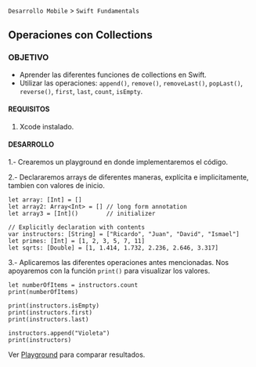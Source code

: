  

`Desarrollo Mobile` > `Swift Fundamentals`
	
## Operaciones con Collections

### OBJETIVO 

- Aprender las diferentes funciones de collections en Swift.
- Utilizar las operaciones: `append()`, `remove()`, `removeLast()`, `popLast()`, `reverse()`, `first`, `last`, `count`, `isEmpty`.

#### REQUISITOS 

1. Xcode instalado. 

#### DESARROLLO

1.- Crearemos un playground en donde implementaremos el código.

2.- Declararemos arrays de diferentes maneras, explícita e implicitamente, tambien con valores de inicio.

```
let array: [Int] = []
let array2: Array<Int> = [] // long form annotation
let array3 = [Int]()        // initializer

// Explicitly declaration with contents
var instructors: [String] = ["Ricardo", "Juan", "David", "Ismael"]
let primes: [Int] = [1, 2, 3, 5, 7, 11]
let sqrts: [Double] = [1, 1.414, 1.732, 2.236, 2.646, 3.317]

```

3.- Aplicaremos las diferentes operaciones antes mencionadas. Nos apoyaremos con la función `print()` para visualizar los valores.

```
let numberOfItems = instructors.count
print(numberOfItems)

print(instructors.isEmpty)
print(instructors.first)
print(instructors.last)

instructors.append("Violeta")
print(instructors)

```

Ver [Playground](OperationsCollections.playground) para comparar resultados.

